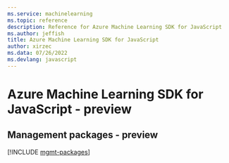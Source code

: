 ```yaml
---
ms.service: machinelearning
ms.topic: reference
description: Reference for Azure Machine Learning SDK for JavaScript
ms.author: jeffish
title: Azure Machine Learning SDK for JavaScript
author: xirzec
ms.data: 07/26/2022
ms.devlang: javascript
---
```

# Azure Machine Learning SDK for JavaScript - preview

## Management packages - preview
[!INCLUDE [mgmt-packages](machine-learning-mgmt-index.md)]